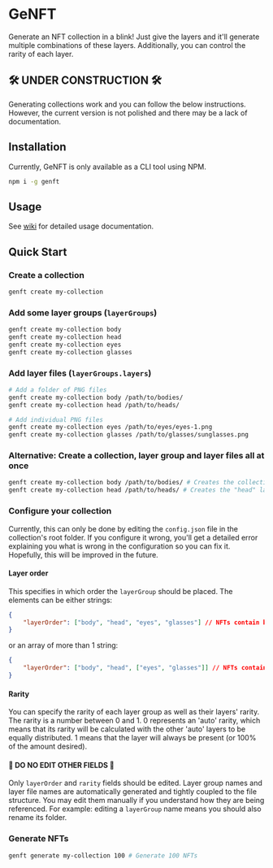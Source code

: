 # GeNFT

Generate an NFT collection in a blink! Just give the layers and it'll generate multiple combinations of these layers. Additionally, you can control the rarity of each layer.

## 🛠 UNDER CONSTRUCTION 🛠

Generating collections work and you can follow the below instructions. However, the current version is not polished and there may be a lack of documentation.

## Installation

Currently, GeNFT is only available as a CLI tool using NPM.

```bash
npm i -g genft
```

## Usage

See [wiki](https://github.com/maxijonson/genft/wiki) for detailed usage documentation.

## Quick Start

### Create a collection

```bash
genft create my-collection
```

### Add some layer groups (`layerGroups`)

```bash
genft create my-collection body
genft create my-collection head
genft create my-collection eyes
genft create my-collection glasses
```

### Add layer files (`layerGroups.layers`)

```bash
# Add a folder of PNG files
genft create my-collection body /path/to/bodies/
genft create my-collection head /path/to/heads/

# Add individual PNG files
genft create my-collection eyes /path/to/eyes/eyes-1.png
genft create my-collection glasses /path/to/glasses/sunglasses.png
```

### Alternative: Create a collection, layer group and layer files all at once

```bash
genft create my-collection body /path/to/bodies/ # Creates the collection, the "body" layer group and imports the layer files
genft create my-collection head /path/to/heads/ # Creates the "head" layer group and imports the layer files
```

### Configure your collection

Currently, this can only be done by editing the `config.json` file in the collection's root folder. If you configure it wrong, you'll get a detailed error explaining you what is wrong in the configuration so you can fix it. Hopefully, this will be improved in the future.

#### Layer order

This specifies in which order the `layerGroup` should be placed. The elements can be either strings:

```json
{
    "layerOrder": ["body", "head", "eyes", "glasses"] // NFTs contain body, head, eyes, and glasses
}
```

or an array of more than 1 string:

```json
{
    "layerOrder": ["body", "head", ["eyes", "glasses"]] // NFTs contain body, head and either eyes OR glasses
}
```

#### Rarity

You can specify the rarity of each layer group as well as their layers' rarity. The rarity is a number between 0 and 1. 0 represents an 'auto' rarity, which means that its rarity will be calculated with the other 'auto' layers to be equally distributed. 1 means that the layer will always be present (or 100% of the amount desired).

#### 🤚 DO NO EDIT OTHER FIELDS 🛑

Only `layerOrder` and `rarity` fields should be edited. Layer group names and layer file names are automatically generated and tightly coupled to the file structure. You may edit them manually if you understand how they are being referenced. For example: editing a `layerGroup` name means you should also rename its folder.

### Generate NFTs

```bash
genft generate my-collection 100 # Generate 100 NFTs
```